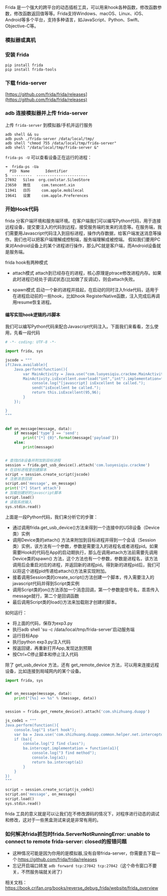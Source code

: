 
Frida 是一个强大的跨平台的动态插桩工具，可以用来hook各种函数，修改函数参数，修改函数返回值等等。Frida支持Windows、macOS、Linux、iOS、Android等多个平台，支持多种语言，如JavaScript、Python、Swift、Objective-C等。

### 模拟器或真机

### 安装 Frida

```
pip install frida
pip install frida-tools
```

### 下载 frida-server

[https://github.com/frida/frida/releases](https://github.com/frida/frida/releases)

### adb 连接模拟器并上传 frida-server

上传 `frida-server` 到模拟器/手机并运行服务

```
adb shell && su
adb push ./frida-server /data/local/tmp/ 
adb shell "chmod 755 /data/local/tmp/frida-server"
adb shell "/data/local/tmp/frida-server &"
```

`frida-ps -U` 可以查看设备正在运行的进程：

```text
➜  frida-ps -Ua
  PID  Name       Identifier
5  ---------  -----------------------
27692   Sileo  org.coolstar.SileoStore
23650   微信     com.tencent.xin
11941   日历     com.apple.mobilecal
19641   设置     com.apple.Preferences
```

### 开始Hook代码

frida 分客户端环境和服务端环境。在客户端我们可以编写Python代码，用于连接远程设备，提交要注入的代码到远程，接受服务端的发来的消息等。在服务端，我们需要用Javascript代码注入到目标进程，操作内存数据，给客户端发送消息等操作。我们也可以把客户端理解成控制端，服务端理解成被控端。
假如我们要用PC来对Android设备上的某个进程进行操作，那么PC就是客户端，而Android设备就是服务端。

frida hook有两种模式

- attach模式
  attach到已经存在的进程，核心原理是ptrace修改进程内存。如果此时进程已经处于调试状态(比如做了反调试)，则会attach失败。

- spawn模式
  启动一个新的进程并挂起，在启动的同时注入frida代码，适用于在进程启动前的一些hook，比如hook RegisterNative函数，注入完成后再调用resume恢复进程。

#### 编写实现hook逻辑的JS脚本

我们可以编写Python代码来配合Javascript代码注入。下面我们来看看，怎么使用，先看一段代码

```python
# -*- coding: UTF-8 -*-

import frida, sys

jscode = """
if(Java.available){
    Java.perform(function(){
        var MainActivity = Java.use("com.luoyesiqiu.crackme.MainActivity");
        MainActivity.isExcellent.overload("int","int").implementation=function(chinese,math){
            console.log("[javascript] isExcellent be called.");
            send("isExcellent be called.");
            return this.isExcellent(95,96);      
        }
    });

}
"""


def on_message(message, data):
    if message['type'] == 'send':
        print("[*] {0}".format(message['payload']))
    else:
        print(message)


# 查找USB设备并附加到目标进程
session = frida.get_usb_device().attach('com.luoyesiqiu.crackme')
# 在目标进程里创建脚本
script = session.create_script(jscode)
# 注册消息回调
script.on('message', on_message)
print('[*] Start attach')
# 加载创建好的javascript脚本
script.load()
# 读取系统输入
sys.stdin.read()
```

上面是一段Python代码，我们来分析它的步骤：

- 通过调用frida.get_usb_device()方法来得到一个连接中的USB设备（Device类）实例
- 调用Device类的attach()
  方法来附加到目标进程并得到一个会话（Session类）实例，该方法有一个参数，参数是需要注入的进程名或者进程pid。如果需要Hook的代码在App的启动期执行，那么在调用attach方法前需要先调用Device类的spawn()
  方法，这个方法也有一个参数，参数是进程名，该方法调用后会重启对应的进程，并返回新的进程pid。得到新的进程pid后，我们可以将这个进程pid传递给attach()方法来实现附加。
- 接着调用Session类的create_script()方法创建一个脚本，传入需要注入的javascript代码并得到Script类实例
- 调用Script类的on()方法添加一个消息回调，第一个参数是信号名，乖乖传入message就行，第二个是回调函数
- 最后调用Script类的load()方法来加载刚才创建的脚本。

如何运行：

- 将上面的代码，保存为exp3.py
- 执行adb shell 'su -c /data/local/tmp/frida-server'启动服务端
- 运行目标App
- 执行python exp3.py注入代码
- 按返回键，再重新打开App,发现达到预期
- 按Ctrl+C停止脚本和停止注入代码

除了 get_usb_device 方法，还有 get_remote_device 方法，可以用来连接远程设备，比如连接到局域网内的某个设备。

```python
import frida, sys


def on_message(message, data):
    print("[%s] => %s" % (message, data))


session = frida.get_remote_device().attach('com.shizhuang.duapp')

js_code1 = """
Java.perform(function(){
    console.log("1 start hook");
    var ba = Java.use('com.shizhuang.duapp.common.helper.net.interceptor.HttpRequestInterceptor').$new();
    if (ba){
        console.log("2 find class");
        ba.intercept.implementation = function(a1){
            console.log("3 find method");
            console.log(a1);
            return ba.intercept(a1)
        }
    }
})
"""

script = session.create_script(js_code1)
script.on('message', on_message)
script.load()
sys.stdin.read()
```

frida 工具的意义就是可以让我们在不修改源码的情况下，对程序进行动态的调试和修改，这对于一些黑盒测试来说是非常有用的。

### 如何解决frida抓包时frida.ServerNotRunningError: unable to connect to remote frida-server: closed的报错问题

- 这种情况可能是因为你用的是模拟器,没有自带frida-server，你需要去下载一个:https://github.com/frida/frida/releases
- 忘记开启端口转发 `adb forward tcp:27042 tcp:27042`（这个命令窗口不要关，不然服务端就关闭了）

相关文档：https://book.crifan.org/books/reverse_debug_frida/website/frida_overview